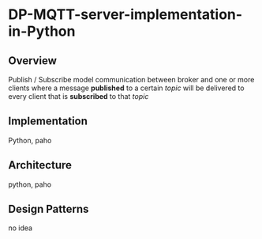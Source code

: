 # DP-MQTT-server-implementation-in-Python

## Overview

Publish / Subscribe model communication between broker and one or more clients where a message **published** to a certain _topic_ will be delivered to every client that is **subscribed** to that _topic_

## Implementation

Python, paho

## Architecture

python, paho

## Design Patterns

no idea
